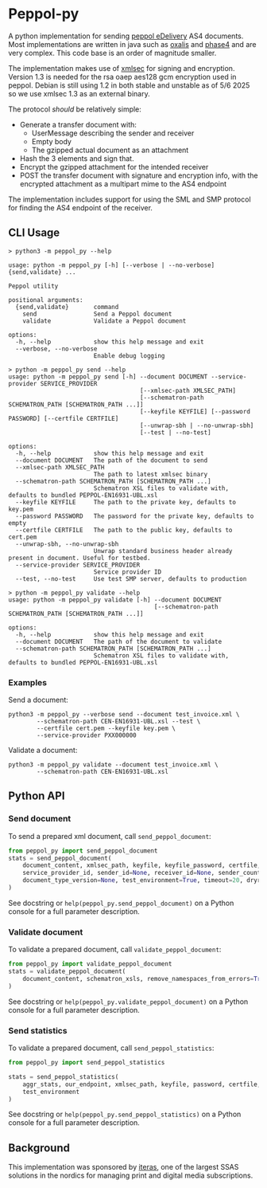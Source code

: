 # Peppol-py

A python implementation for sending [peppol eDelivery] AS4
documents. Most implementations are written in java such as [oxalis]
and [phase4] and are very complex. This code base is an order of
magnitude smaller.

The implementation makes use of [xmlsec] for signing and
encryption. Version 1.3 is needed for the rsa oaep aes128 gcm
encryption used in peppol. Debian is still using 1.2 in both stable
and unstable as of 5/6 2025 so we use xmlsec 1.3 as an external
binary.

The protocol *should* be relatively simple:
 - Generate a transfer document with:
   - UserMessage describing the sender and receiver
   - Empty body
   - The gzipped actual document as an attachment
 - Hash the 3 elements and sign that.
 - Encrypt the gzipped attachment for the intended receiver
 - POST the transfer document with signature and encryption info, with
   the encrypted attachment as a multipart mime to the AS4 endpoint

The implementation includes support for using the SML and SMP protocol
for finding the AS4 endpoint of the receiver.

## CLI Usage

```
> python3 -m peppol_py --help

usage: python -m peppol_py [-h] [--verbose | --no-verbose] {send,validate} ...

Peppol utility

positional arguments:
  {send,validate}       command
    send                Send a Peppol document
    validate            Validate a Peppol document

options:
  -h, --help            show this help message and exit
  --verbose, --no-verbose
                        Enable debug logging

> python -m peppol_py send --help
usage: python -m peppol_py send [-h] --document DOCUMENT --service-provider SERVICE_PROVIDER
                                     [--xmlsec-path XMLSEC_PATH]
                                     [--schematron-path SCHEMATRON_PATH [SCHEMATRON_PATH ...]]
                                     [--keyfile KEYFILE] [--password PASSWORD] [--certfile CERTFILE]
                                     [--unwrap-sbh | --no-unwrap-sbh]
                                     [--test | --no-test]

options:
  -h, --help            show this help message and exit
  --document DOCUMENT   The path of the document to send
  --xmlsec-path XMLSEC_PATH
                        The path to latest xmlsec binary
  --schematron-path SCHEMATRON_PATH [SCHEMATRON_PATH ...]
                        Schematron XSL files to validate with, defaults to bundled PEPPOL-EN16931-UBL.xsl
  --keyfile KEYFILE     The path to the private key, defaults to key.pem
  --password PASSWORD   The password for the private key, defaults to empty
  --certfile CERTFILE   The path to the public key, defaults to cert.pem
  --unwrap-sbh, --no-unwrap-sbh
                        Unwrap standard business header already present in document. Useful for testbed.
  --service-provider SERVICE_PROVIDER
                        Service provider ID
  --test, --no-test     Use test SMP server, defaults to production

> python -m peppol_py validate --help
usage: python -m peppol_py validate [-h] --document DOCUMENT 
                                         [--schematron-path SCHEMATRON_PATH [SCHEMATRON_PATH ...]]

options:
  -h, --help            show this help message and exit
  --document DOCUMENT   The path of the document to validate
  --schematron-path SCHEMATRON_PATH [SCHEMATRON_PATH ...]
                        Schematron XSL files to validate with, defaults to bundled PEPPOL-EN16931-UBL.xsl
```

### Examples

Send a document:

```
python3 -m peppol_py --verbose send --document test_invoice.xml \
        --schematron-path CEN-EN16931-UBL.xsl --test \
        --certfile cert.pem --keyfile key.pem \
        --service-provider PXX000000 
```

Validate a document:

```
python3 -m peppol_py validate --document test_invoice.xml \
        --schematron-path CEN-EN16931-UBL.xsl
```

## Python API

### Send document

To send a prepared xml document, call `send_peppol_document`:

``` python
from peppol_py import send_peppol_document
stats = send_peppol_document(
    document_content, xmlsec_path, keyfile, keyfile_password, certfile,
    service_provider_id, sender_id=None, receiver_id=None, sender_country=None,
    document_type_version=None, test_environment=True, timeout=20, dryrun=False
)
```

See docstring or ``help(peppol_py.send_peppol_document)`` on a Python console for a full parameter description.


### Validate document

To validate a prepared document, call ``validate_peppol_document``:

``` python
from peppol_py import validate_peppol_document
stats = validate_peppol_document(
    document_content, schematron_xsls, remove_namespaces_from_errors=True, warnings=False
)
```

See docstring or ``help(peppol_py.validate_peppol_document)`` on a Python console for a full parameter description.

### Send statistics

To validate a prepared document, call ``send_peppol_statistics``:

``` python
from peppol_py import send_peppol_statistics

stats = send_peppol_statistics(
    aggr_stats, our_endpoint, xmlsec_path, keyfile, password, certfile,
    test_environment
)
```

See docstring or ``help(peppol_py.send_peppol_statistics)`` on a Python console for a full parameter description.

## Background

This implementation was sponsored by [iteras], one of the largest SSAS
solutions in the nordics for managing print and digital media
subscriptions.

[peppol eDelivery]: https://ec.europa.eu/digital-building-blocks/wikis/display/DIGITAL/eDelivery+AS4+-+1.15
[oxalis]: https://github.com/OxalisCommunity
[phase4]: https://github.com/phax/phase4
[xmlsec]: https://github.com/lsh123/xmlsec
[iteras]: https://www.iteras.dk/
